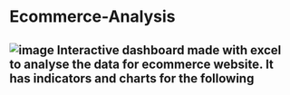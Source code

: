 # Ecommerce-Analysis

![image](/Ecommerce-Analysis/Dashboard.png)
    Interactive dashboard made with excel to analyse the data for ecommerce website.
    It has indicators and charts for the following
- 
